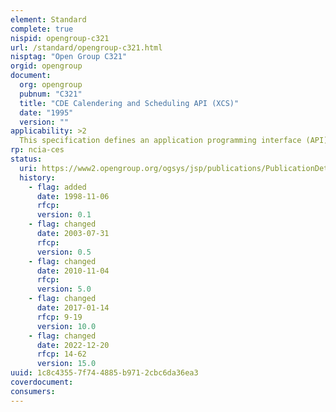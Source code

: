```yaml
---
element: Standard
complete: true
nispid: opengroup-c321
url: /standard/opengroup-c321.html
nisptag: "Open Group C321"
orgid: opengroup
document:
  org: opengroup
  pubnum: "C321"
  title: "CDE Calendering and Scheduling API (XCS)"
  date: "1995"
  version: ""
applicability: >2
  This specification defines an application programming interface (API) to calendaring and scheduling services. The API enables application program developers to integrate calendaring and scheduling into their applications. This specification is one of a family forming the Common Desktop Environment (XCDE). This API can also be implemented and used in environments other than XCDE.
rp: ncia-ces
status:
  uri: https://www2.opengroup.org/ogsys/jsp/publications/PublicationDetails.jsp?publicationid=11184
  history: 
    - flag: added
      date: 1998-11-06
      rfcp: 
      version: 0.1
    - flag: changed
      date: 2003-07-31
      rfcp: 
      version: 0.5
    - flag: changed
      date: 2010-11-04
      rfcp: 
      version: 5.0
    - flag: changed
      date: 2017-01-14
      rfcp: 9-19
      version: 10.0
    - flag: changed
      date: 2022-12-20
      rfcp: 14-62
      version: 15.0
uuid: 1c8c4355-7f74-4885-b971-2cbc6da36ea3
coverdocument:
consumers:
---
```


